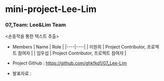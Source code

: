# mini-project-Lee-Lim

### 07_Team: Lee&Lim Team


<손동작을 통한 텍스트 추출>  



* Members
  | Name | Role |
  |----|----|
  | 이원희 | Project Contributor, 프로젝트 참여자 |
  | 임우섭 | Project Contributor, 프로젝트 참여자 |

    
* Project Github : https://github.com/ghkfkd1/07_Lee-Lim

* 발표자료 :  
